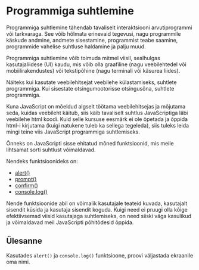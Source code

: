 # Programmiga suhtlemine

Programmiga suhtlemine tähendab tavaliselt interaktsiooni arvutiprogrammi või tarkvaraga. See võib hõlmata erinevaid tegevusi, nagu programmile käskude andmine, andmete sisestamine, programmist teabe saamine, programmide vahelise suhtluse haldamine ja palju muud.

Programmiga suhtlemine võib toimuda mitmel viisil, sealhulgas kasutajaliidese (UI) kaudu, mis võib olla graafiline (nagu veebilehtedel või mobiilirakendustes) või tekstipõhine (nagu terminali või käsurea liides). 

Näiteks kui kasutate veebilehitsejat veebilehe külastamiseks, suhtlete programmiga. Kui sisestate otsingumootorisse otsingusõna, suhtlete programmiga. 

Kuna JavaScript on mõeldud algselt töötama veebilehitsejas ja mõjutama seda, kuidas veebileht käitub, siis käib tavaliselt suhtlus JavaScriptiga läbi veebilehe html koodi. Kuid selle kursuse eesmärk ei ole õpetada ja õppida html-i kirjutama (kuigi natukene tuleb ka sellega tegeleda), siis tuleks leida mingi teine viis JavaScript programmiga suhtlemiseks.

Õnneks on JavaScripti sisse ehitatud mõned funktsioonid, mis meile lihtsamat sorti suhtlust võimaldavad.

Nendeks funktsioonideks on:

- [alert()](../alert/README.md)
- [prompt()](../prompt/README.md)
- [confirm()](../confirm/README.md)
- [console.log()](../console.log/README.md)

Nende funktsioonide abil on võimalik kasutajale teateid kuvada, kasutajalt sisendit küsida ja kasutaja sisendit koguda. Kuigi need ei pruugi olla kõige efektiivsemad viisid kasutajaga suhtlemiseks, on need siiski väga kasulikud ja võimaldavad meil JavaScripti põhitõdesid õppida.

## Ülesanne

Kasutades `alert()` ja `console.log()` funktsioone, proovi väljastada ekraanile oma nimi.

